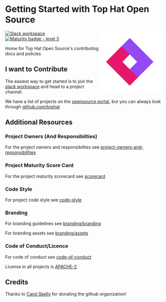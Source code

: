 # Getting Started with Top Hat Open Source

<span><img align="right" src="./branding/assets/top-hat-open-source-logo-diamond.png" alt="Logo"></span>

[![Slack workspace](https://slackinvite.dev.tophat.com/badge.svg)](https://opensource.tophat.com/slack)
[![Maturity badge - level 3](https://img.shields.io/badge/Maturity-Level%203%20--%20Stable-green.svg)](https://github.com/tophat/getting-started/blob/master/scorecard.md)


Home for Top Hat Open Source's contributing docs and policies

## I want to Contribute
The easiest way to get started is to join the [slack workspace](https://opensource.tophat.com/slack) and head to a project channel.

We have a list of projects on the [opensource portal](https://opensource.tophat.com), but you can always look through [github.com/tophat](https://github.com/tophat)


## Additional Resources
### Project Owners (And Responsibilties)
For the project owners and responsibilties see [project-owners-and-responsibilities](project-owners-and-responsibilities.md)

### Project Maturity Score Card
For the project maturity scorecard see [scorecard](scorecard.md)

### Code Style
For project code style see [code-style](code-style)


### Branding
For branding guidelines see [branding/branding](branding/branding.md)

For branding assets see [branding/assets](branding/assets)


### Code of Conduct/Licence
For code of conduct see [code-of-conduct](code-of-conduct.md)

License in all projects is [APACHE-2](LICENSE)



## Credits
Thanks to [Carol Skelly](https://github.com/iatek) for donating the github organization!
